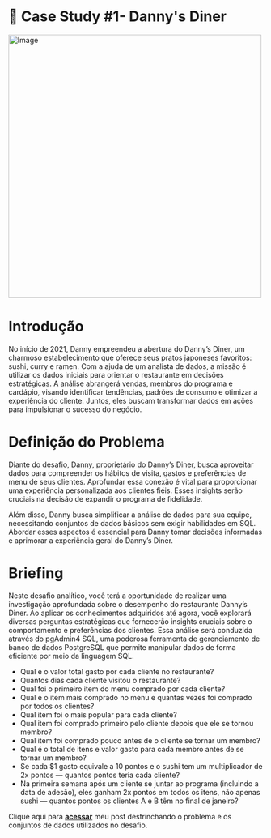 # 🍜 Case Study #1- Danny's Diner 
<img src="https://user-images.githubusercontent.com/81607668/127727503-9d9e7a25-93cb-4f95-8bd0-20b87cb4b459.png" alt="Image" width="500" height="520">

# Introdução
No início de 2021, Danny empreendeu a abertura do Danny’s Diner, um charmoso estabelecimento que oferece seus pratos japoneses favoritos: sushi, curry e ramen. Com a ajuda de um analista de dados, a missão é utilizar os dados iniciais para orientar o restaurante em decisões estratégicas. A análise abrangerá vendas, membros do programa e cardápio, visando identificar tendências, padrões de consumo e otimizar a experiência do cliente. Juntos, eles buscam transformar dados em ações para impulsionar o sucesso do negócio.

# Definição do Problema
Diante do desafio, Danny, proprietário do Danny’s Diner, busca aproveitar dados para compreender os hábitos de visita, gastos e preferências de menu de seus clientes. Aprofundar essa conexão é vital para proporcionar uma experiência personalizada aos clientes fiéis. Esses insights serão cruciais na decisão de expandir o programa de fidelidade.

Além disso, Danny busca simplificar a análise de dados para sua equipe, necessitando conjuntos de dados básicos sem exigir habilidades em SQL. Abordar esses aspectos é essencial para Danny tomar decisões informadas e aprimorar a experiência geral do Danny’s Diner.

# Briefing
Neste desafio analítico, você terá a oportunidade de realizar uma investigação aprofundada sobre o desempenho do restaurante Danny’s Diner. Ao aplicar os conhecimentos adquiridos até agora, você explorará diversas perguntas estratégicas que fornecerão insights cruciais sobre o comportamento e preferências dos clientes. Essa análise será conduzida através do pgAdmin4 SQL, uma poderosa ferramenta de gerenciamento de banco de dados PostgreSQL que permite manipular dados de forma eficiente por meio da linguagem SQL.

- Qual é o valor total gasto por cada cliente no restaurante?
- Quantos dias cada cliente visitou o restaurante?
- Qual foi o primeiro item do menu comprado por cada cliente?
- Qual é o item mais comprado no menu e quantas vezes foi comprado por todos os clientes?
- Qual item foi o mais popular para cada cliente?
- Qual item foi comprado primeiro pelo cliente depois que ele se tornou membro?
- Qual item foi comprado pouco antes de o cliente se tornar um membro?
- Qual é o total de itens e valor gasto para cada membro antes de se tornar um membro?
- Se cada $1 gasto equivale a 10 pontos e o sushi tem um multiplicador de 2x pontos — quantos pontos teria cada cliente?
- Na primeira semana após um cliente se juntar ao programa (incluindo a data de adesão), eles ganham 2x pontos em todos os itens, não apenas sushi — quantos pontos os clientes A e B têm no final de janeiro?


Clique aqui para **[acessar](https://medium.com/@viitoriaraujoo/case-study-sql-dannys-diner-49788bda255e)** meu post destrinchando o problema e os conjuntos de dados utilizados no desafio.








